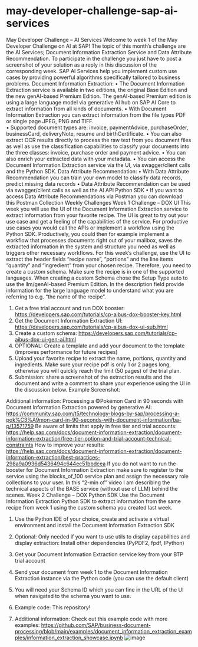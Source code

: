 # may-developer-challenge-sap-ai-services
May Developer Challenge – AI Services
Welcome to week 1 of the May Developer Challenge on AI at SAP! The topic of this month’s challenge are the AI Services; Document Information Extraction Service and Data Attribute Recommendation. To participate in the challenge you just have to post a screenshot of your solution as a reply in this discussion of the corresponding week.
SAP AI Services help you implement custom use cases by providing powerful algorithms specifically tailored to business problems.
Document Information Extraction:
•	The Document Information Extraction service is available in two editions, the original Base Edition and the new genAI-based Premium Edition. The genAI-based Premium edition is using a large language model via generative AI hub on SAP AI Core to extract information from all kinds of documents. 
•	With Document Information Extraction you can extract information from the file types PDF or single page JPEG, PNG and TIFF.  
•	Supported document types are: invoice, paymentAdvice, purchaseOrder, businessCard, deliveryNote, resume and birthCertificate. 
•	You can also extract OCR results directly to process the raw text from you document files as well as use the classification capabilities to classify your documents into the three classes: invoice, purchase order and payment advice.
•	You can also enrich your extracted data with your metadata. 
•	You can access the Document Information Extraction service via the UI, via swagger/client calls and the Python SDK.
Data Attribute Recommendation:
•	With Data Attribute Recommendation you can train your own model to classify data records, predict missing data records
•	Data Attribute Recommendation can be used via swagger/client calls as well as the AI API Python SDK
•	If you want to access Data Attribute Recommendations via Postman you can download this Postman Collection
Weekly Challenges
Week 1 Challenge – DOX UI
This week you will use the UI of the Document Information Extraction service to extract information from your favorite recipe. The UI is great to try out your use case and get a feeling of the capabilities of the service. For productive use cases you would call the APIs or implement a workflow using the Python SDK. Productively, you could then for example implement a workflow that processes documents right out of your mailbox, saves the extracted information in the system and structure you need as well as triggers other necessary workflows.
For this week’s challenge, use the UI to extract the header fields “recipe name”, “portions” and the line items “quantity” and “ingredient” from your chosen recipe. Therefore, you need to create a custom schema. Make sure the recipe is in one of the supported languages.
When creating a custom Schema chose the Setup Type auto to use the llm/genAI-based Premium Edition. In the description field provide information for the large language model to understand what you are referring to e.g. “the name of the recipe”.
 

1.	Get a free trial account and run DOX booster: https://developers.sap.com/tutorials/cp-aibus-dox-booster-key.html 
2.	Get the Document Information Extraction UI: https://developers.sap.com/tutorials/cp-aibus-dox-ui-sub.html
3.	Create a custom schema: https://developers.sap.com/tutorials/cp-aibus-dox-ui-gen-ai.html
4.	OPTIONAL: Create a template and add your document to the template (improves performance for future recipes)
5.	Upload your favorite recipe to extract the name, portions, quantity and ingredients. Make sure your recipe pdf is only 1 or 2 pages long, otherwise you will quickly reach the limit (50 pages) of the trial plan.
6.	Submission: share a screenshot of the extraction results and the document and write a comment to share your experience using the UI in the discussion below.
Example Screenshot:
  
Additional information:
Processing a ©Pokémon Card in 90 seconds with Document Information Extraction powered by generative AI: https://community.sap.com/t5/technology-blogs-by-sap/processing-a-pok%C3%A9mon-card-in-90-seconds-with-document-information/ba-p/13571759
Be aware of limits that apply in free tier and trial accounts: https://help.sap.com/docs/document-information-extraction/document-information-extraction/free-tier-option-and-trial-account-technical-constraints
How to improve your results: https://help.sap.com/docs/document-information-extraction/document-information-extraction/best-practices-298a9a0936d5436494c644ec51bbdcea
If you do not want to run the booster for Document Information Extraction make sure to register to the service using the blocks_of_100 service plan and assign the necessary role collections to your user.
In this “2-min of” video I am describing the technical aspects of the BASE service (without use of LLM) behind the scenes. 
Week 2 Challenge – DOX Python SDK
Use the Document Information Extraction Python SDK to extract information from the same recipe from week 1 using the custom schema you created last week.
1.	Use the Python IDE of your choice, create and activate a virtual environment and install the Document Information Extraction SDK 
2.	Optional: Only needed if you want to use utils to display capabilities and display extraction: Install other dependencies (PyPDF2, fpdf, IPython)
3.	Get your Document Information Extraction service key from your BTP trial account
4.	Send your document from week 1 to the Document Information Extraction instance via the Python code (you can use the default client)
5.	You will need your Schema ID which you can fine in the URL of the UI when navigated to the schema you want to use.
 
6.	Example code: This repository!
7.	Additional information: Check out this example code with more examples: https://github.com/SAP/business-document-processing/blob/main/examples/document_information_extraction_examples/information_extraction_showcase.ipynb
![image](https://github.com/noravth/may-developer-challenge-sap-ai-services/assets/29603544/360e2e91-e45a-47c1-963f-b6cf642ced2f)

